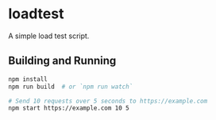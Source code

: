 # loadtest

A simple load test script.

## Building and Running

```bash
npm install
npm run build  # or `npm run watch`

# Send 10 requests over 5 seconds to https://example.com
npm start https://example.com 10 5
```

